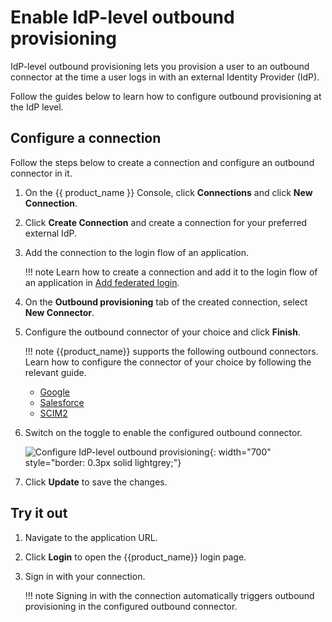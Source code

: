 # Enable IdP-level outbound provisioning

IdP-level outbound provisioning lets you provision a user to an outbound connector at the time a user logs in with an external Identity Provider (IdP).

Follow the guides below to learn how to configure outbound provisioning at the IdP level.

## Configure a connection

Follow the steps below to create a connection and configure an outbound connector in it.

1. On the {{ product_name }} Console, click **Connections** and click **New Connection**.

2. Click **Create Connection** and create a connection for your preferred external IdP.

3. Add the connection to the login flow of an application.

    !!! note
        Learn how to create a connection and add it to the login flow of an application in [Add federated login]({{base_path}}/guides/authentication/federated-login/).

3. On the **Outbound provisioning** tab of the created connection, select **New Connector**.

4. Configure the outbound connector of your choice and click **Finish**.

    !!! note
            {{product_name}} supports the following outbound connectors. Learn how to configure the connector of your choice by following the relevant guide.
            <ul>
                <li><a href="{{base_path}}/guides/users/outbound-provisioning/outbound-connectors/google">Google</a></li>
                <li><a href="{{base_path}}/guides/users/outbound-provisioning/outbound-connectors/salesforce">Salesforce</a></li>
                <li><a href="{{base_path}}/guides/users/outbound-provisioning/outbound-connectors/scim2">SCIM2</a></li>
            </ul>

4. Switch on the toggle to enable the configured outbound connector.

     ![Configure IdP-level outbound provisioning]({{base_path}}/assets/img/guides/outbound-provisioning/configure-idp-level-provisioning.png){: width="700" style="border: 0.3px solid lightgrey;"}

5. Click **Update** to save the changes.

## Try it out

1. Navigate to the application URL.

2. Click **Login** to open the {{product_name}} login page.

3. Sign in with your connection.

    !!! note
        Signing in with the connection automatically triggers outbound provisioning in the configured outbound connector.



